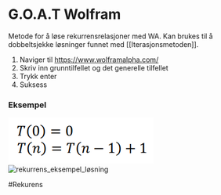# G.O.A.T Wolfram
Metode for å løse rekurrensrelasjoner med WA.
Kan brukes til å dobbeltsjekke løsninger funnet med [[Iterasjonsmetoden]].

1. Naviger til https://www.wolframalpha.com/
2. Skriv inn grunntilfellet og det generelle tilfellet
3. Trykk enter
4. Suksess

### Eksempel

![rekurrens_eksempel](bilder/RekurrensEksempel.png)
![rekurrens_eksempel_løsning](bilder/RekurrensEksempelLøsning.png)

#Rekurens 